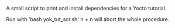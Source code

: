 A small script to print and install dependencies for a Yocto tutorial.

Run with 'bash yok_tut_scr.sh'
n + n will abort the whole procedure.
